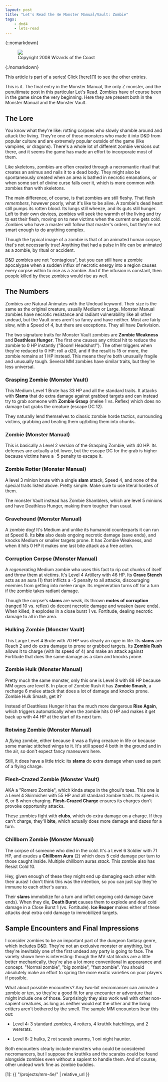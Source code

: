 ```yaml
---
layout: post
title: "Let's Read the 4e Monster Manual/Vault: Zombie"
tags:
    - dnd4
    - lets-read
---
```


{::nomarkdown}
<figure class="center">
  <img src="{{ "/assets/wir-mm-4e-zombie.png" | absolute_url }}"/>
  <figcaption>
  Copyright 2008 Wizards of the Coast
  </figcaption>
</figure>
{:/nomarkdown}

This article is part of a series! Click [here][1] to see the other entries.

This is it. The final entry in the Monster Manual, the only Z monster, and the
penultimate post in this particular Let's Read. Zombies have of course been in
the game since the very beginning. Here they are present both in the Monster
Manual and the Monster Vault.

## The Lore

You know what they're like: rotting corpses who slowly shamble around and attack
the living. They're one of those monsters who made it into D&D from popular
culture and are extremely popular outside of the game (like vampires, or
dragons). There's a whole lot of different zombie versions out there, and it
seems the game has made an effort to incorporate most of them.

Like skeletons, zombies are often created through a necromantic ritual that
creates an animus and nails it to a dead body. They might also be spontaneously
created when an area is bathed in necrotic emanations, or when some sort of
divine curse falls over it, which is more common with zombies than with
skeletons.

The main difference, of course, is that zombies are still fleshy. That flesh
_remembers_, however poorly, what it's like to be alive. A zombie's dead heart
still pumps its rotten blood. Its lungs still wheeze, and its guts still
hunger. Left to their own devices, zombies will seek the warmth of the living
and try to eat their flesh, moving on to new victims when the current one gets
cold. Zombies who have a master will follow that master's orders, but they're
not smart enough to do anything complex.

Though the typical image of a zombie is that of an animated human corpse, that's
not necessarily true! Anything that had a pulse in life can be animated as a
zombie, by ritual or accident.

D&D zombies are not "contagious", but you can still have a zombie apocalypse
when a sudden influx of necrotic energy into a region causes every corpse within
to rise as a zombie. And if the infusion is constant, then people killed by
these zombies would rise as well.

## The Numbers

Zombies are Natural Animates with the Undead keyword. Their size is the same as
the original creature, usually Medium or Large. Monster Manual zombies have
necrotic resistance and radiant vulnerability like all other undead, but the
Vault ones aren't so fancy and have neither. Most are fairly slow, with a Speed
of 4, but there are exceptions. They all have Darkvision.

The two signature traits for Monster Vault zombies are **Zombie Weakness** and
**Deathless Hunger**. The first one causes any critical hit to reduce the zombie
to 0 HP instantly ("Boom! Headshot!"). The other triggers when they're reduced
to 0 HP: roll a d20, and if the result is 15 or more, the zombie remains at 1 HP
instead. This means they're both unusually fragile and unusually tough. Several
MM zombies have similar traits, but they're less universal.

### Grasping Zombie (Monster Vault)

This Medium Level 1 Brute has 33 HP and all the standard traits. It attacks with
**Slams** that do extra damage against grabbed targets and can instead try to
grab someone with **Zombie Grasp** (melee 1 vs. Reflex) which does no damage but
grabs the creature (escape DC 12).

They naturally lend themselves to classic zombie horde tactics, surrounding
victims, grabbing and beating them up/biting them into chunks.

### Zombie (Monster Manual)

This is basically a Level 2 version of the Grasping Zombie, with 40 HP. Its
defenses are actually a bit lower, but the escape DC for the grab is higher
because victims have a -5 penalty to escape it.

### Zombie Rotter (Monster Manual)

A level 3 minion brute with a single **slam** attack, Speed 4, and none of the
special traits listed above. Pretty simple. Make sure to use literal hordes of
them.

The monster Vault instead has Zombie Shamblers, which are level 5 minions and
have Deathless Hunger, making them tougher than usual.

### Gravehound (Monster Manual)

A zombie dog! It's Medium and unlike its humanoid counterparts it can run at
Speed 8. Its **bite** also deals ongoing necrotic damage (save ends), and knocks
Medium or smaller targets prone. It has Zombie Weakness, and when it hits 0 HP
it makes one last bite attack as a free action.

### Corruption Corpse (Monster Manual)

A _regenerating_ Medium zombie who uses this fact to rip out chunks of itself
and throw them at victims. It's Level 4 Artillery with 46 HP. Its **Grave
Stench** acts as an aura (1) that inflicts a -5 penalty to all attacks,
discouraging enemies from getting into melee range. Its regeneration turns off
for a turn if the zombie takes radiant damage.

Though the corpse's **slams** are weak, its thrown **motes of corruption**
(ranged 10 vs. reflex) do decent necrotic damage and weaken (save ends). When
killed, it explodes in a close burst 1 vs. Fortitude, dealing necrotic damage to
all in the area.

### Hulking Zombie (Monster Vault)

This Large Level 4 Brute with 70 HP was clearly an ogre in life. Its **slams**
are Reach 2 and do extra damage to prone or grabbed targets. Its **Zombie Rush**
allows it to charge (with its speed of 4) and make an attack against Fortitude
that does the same damage as a slam and knocks prone.

### Zombie Hulk (Monster Manual)

Pretty much the same monster, only this one is Level 8 with 88 HP because MM
ogres are level 8. In place of Zombie Rush it has **Zombie Smash**, a recharge 6
melee attack that does a lot of damage and knocks prone. Zombie Hulk Smash, get
it?

Instead of Deathless Hunger it has the much more dangerous **Rise Again**, which
triggers automatically when the zombie hits 0 HP and makes it get back up with
44 HP at the start of its next turn.

### Rotwing Zombie (Monster Manual)

A _flying_ zombie, either because it was a flying creature in life or because
some maniac stitched wings to it. It's still speed 4 both in the ground and in
the air, so don't expect fancy maneuvers here.

Still, it does have a little trick: its **slams** do extra damage when used as
part of a flying charge.

### Flesh-Crazed Zombie (Monster Vault)

AKA a "Romero Zombie", which kinda steps in the ghoul's toes. This one is a
Level 4 Skirmisher with 55 HP and all standard zombie traits. Its speed is 6, or
8 when charging. **Flesh-Crazed Charge** ensures its charges don't provoke
opportunity attacks.

These zombies fight with **clubs**, which do extra damage on a charge. If they
can't charge, they'll **bite**, which actually does more damage and dazes for a
turn.

### Chillborn Zombie (Monster Manual)

The corpse of someone who died in the cold. It's a Level 6 Soldier with 71 HP,
and exudes a **Chillborn Aura** (2) which does 5 cold damage per turn to those
caught inside. Multiple chillborn auras _stack_. This zombie also has Resist
Cold 10.

Hey, given enough of these they might end up damaging each other with their
auras! I don't think this was the intention, so you can just say they're immune
to each other's auras.

Their **slams** immobilize for a turn and inflict ongoing cold damage (save
ends). When they die, **Death Burst** causes them to explode and deal cold
damage in a Close Burst 1 (vs. Fortitude). **Ice Reaper** makes either of these
attacks deal extra cold damage to immobilized targets.

## Sample Encounters and Final Impressions

I consider zombies to be an important part of the dungeon fantasy genre, which
includes D&D. They're not an exclusive monster or anything, but they're
inevitably one of the first undead any party is going to face. The variety shown
here is interesting: though the MV stat blocks are a little better mechanically,
they're also a lot more conventional in appearance and concept. "Normal zombie",
"big zombie", "fast zombie". You should absolutely make an effort to spring the
more exotic varieties on your players if possible.

What about possible encounters? Any two-bit necromancer can animate a zombie or
ten, so they're a good fit for any encounter or adventure that might include one
of those. Surprisingly they also work well with other non-sapient creatures, as
long as neither would eat the other and the living critters aren't bothered by
the smell. The sample MM encounters bear this out:

- Level 4: 3 standard zombies, 4 rotters, 4 kruthik hatchlings, and 2 wererats.

- Level 8: 2 hulks, 2 rot scarab swarms, 1 oni night haunter.

Both encounters clearly include monsters who could be considered necromancers,
but I suppose the kruthiks and the scarabs could be found alongside zombies even
without a sapient to handle them. And of course, other undead work fine as
zombie buddies.

[1]: {{ "/projects/mm-4e/" | relative_url }}
